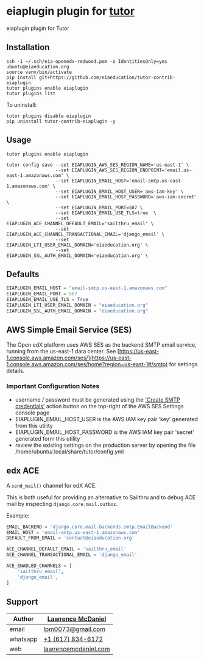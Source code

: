 # eiaplugin plugin for [tutor](https://docs.tutor.edly.io)

eiaplugin plugin for Tutor

## Installation

```console
ssh -i ~/.ssh/eia-openedx-redwood.pem -o IdentitiesOnly=yes ubuntu@eiaeducation.org
source venv/bin/activate
pip install git+https://github.com/eiaeducation/tutor-contrib-eiaplugin
tutor plugins enable eiaplugin
tutor plugins list
```

To uninstall:

```console
tutor plugins disable eiaplugin
pip uninstall tutor-contrib-eiaplugin -y
```

## Usage

```console
tutor plugins enable eiaplugin

tutor config save --set EIAPLUGIN_AWS_SES_REGION_NAME='us-east-1' \
                  --set EIAPLUGIN_AWS_SES_REGION_ENDPOINT='email.us-east-1.amazonaws.com' \
                  --set EIAPLUGIN_EMAIL_HOST='email-smtp.us-east-1.amazonaws.com' \
                  --set EIAPLUGIN_EMAIL_HOST_USER='aws-iam-key' \
                  --set EIAPLUGIN_EMAIL_HOST_PASSWORD='aws-iam-secret' \
                  --set EIAPLUGIN_EMAIL_PORT=587 \
                  --set EIAPLUGIN_EMAIL_USE_TLS=true  \
                  --set EIAPLUGIN_ACE_CHANNEL_DEFAULT_EMAIL='sailthru_email' \
                  --set EIAPLUGIN_ACE_CHANNEL_TRANSACTIONAL_EMAIL='django_email' \
                  --set EIAPLUGIN_LTI_USER_EMAIL_DOMAIN='eiaeducation.org' \
                  --set EIAPLUGIN_SSL_AUTH_EMAIL_DOMAIN='eiaeducation.org' \
```

## Defaults

```python
EIAPLUGIN_EMAIL_HOST = "email-smtp.us-east-1.amazonaws.com"
EIAPLUGIN_EMAIL_PORT = 587
EIAPLUGIN_EMAIL_USE_TLS = True
EIAPLUGIN_LTI_USER_EMAIL_DOMAIN = "eiaeducation.org"
EIAPLUGIN_SSL_AUTH_EMAIL_DOMAIN = "eiaeducation.org"
```

## AWS Simple Email Service (SES)

The Open edX platform uses AWS SES as the backend SMTP email service, running from the us-east-1 data center. 
See [https://us-east-1.console.aws.amazon.com/ses/](https://us-east-1.console.aws.amazon.com/ses/home?region=us-east-1#/smtp) for settings details.

### Important Configuration Notes

- username / password must be generated using the ['Create SMTP credentials'](https://console.aws.amazon.com/iam/home?SESRegion=us-east-1#/users/smtp/create) action button on the top-right of the AWS SES Settings console page
- EIAPLUGIN_EMAIL_HOST_USER is the AWS IAM key pair 'key' generated from this utility
- EIAPLUGIN_EMAIL_HOST_PASSWORD is the AWS IAM key pair 'secret' generated form this utility
- review the existing settings on the production server by opening the file /home/ubuntu/.local/share/tutor/config.yml

## edx ACE

A `send_mail()` channel for edX ACE.

This is both useful for providing an alternative to Sailthru and to debug ACE mail by
inspecting `django.core.mail.outbox`.

Example:

```python
EMAIL_BACKEND = 'django.core.mail.backends.smtp.EmailBackend'
EMAIL_HOST = 'email-smtp.us-east-1.amazonaws.com'
DEFAULT_FROM_EMAIL = 'contact@eiaeducation.org'

ACE_CHANNEL_DEFAULT_EMAIL = 'sailthru_email'
ACE_CHANNEL_TRANSACTIONAL_EMAIL = 'django_email'

ACE_ENABLED_CHANNELS = [
    'sailthru_email',
    'django_email',
]
```

## Support

| Author       | [Lawrence McDaniel](https://www.linkedin.com/in/lawrencemcdaniel/) |
|--------------|--------------------------------------------------------|
| email        | [lpm0073@gmail.com](mailto:lpm0073@gmail.com)          |
| whatsapp     | [+1 (617) 834-6172](tel:+16178346172)                  |
| web          | [lawrencemcdaniel.com](https://lawrencemcdaniel.com/)  |
